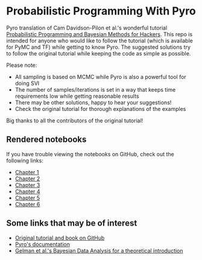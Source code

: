 # Probabilistic Programming With Pyro

Pyro translation of Cam Davidson-Pilon et al.'s wonderful tutorial [Probabilistic Programming and Bayesian Methods for Hackers](https://github.com/CamDavidsonPilon/Probabilistic-Programming-and-Bayesian-Methods-for-Hackers). This repo is intended for anyone who would like to follow the tutorial (which is available for PyMC and TF) while getting to know Pyro. The suggested solutions try to follow the original tutorial while keeping the code as simple as possible.

Please note:
* All sampling is based on MCMC while Pyro is also a powerful tool for doing SVI
* The number of samples/iterations is set in a way that keeps time requirements low while getting reasonable results
* There may be other solutions, happy to hear your suggestions!
* Check the original tutorial for thorough explanations of the examples

Big thanks to all the contributors of the original tutorial!

## Rendered notebooks

If you have trouble viewing the notebooks on GitHub, check out the following links:
* [Chapter 1](https://swbg.github.io/pyro-hackers/renders/chapter_01.html)
* [Chapter 2](https://swbg.github.io/pyro-hackers/renders/chapter_02.html)
* [Chapter 3](https://swbg.github.io/pyro-hackers/renders/chapter_03.html)
* [Chapter 4](https://swbg.github.io/pyro-hackers/renders/chapter_04.html)
* [Chapter 5](https://swbg.github.io/pyro-hackers/renders/chapter_05.html)
* [Chapter 6](https://swbg.github.io/pyro-hackers/renders/chapter_06.html)

## Some links that may be of interest
* [Original tutorial and book on GitHub](https://github.com/CamDavidsonPilon/Probabilistic-Programming-and-Bayesian-Methods-for-Hackers)
* [Pyro's documentation](https://pyro.ai/examples/index.html)
* [Gelman et al.'s Bayesian Data Analysis for a theoretical introduction](http://www.stat.columbia.edu/~gelman/book/)

